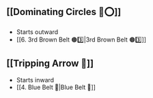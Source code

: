 ## [[Dominating Circles 💪⭕]]

- Starts outward
- [[6. 3rd Brown Belt 🟤3️⃣|3rd Brown Belt 🟤3️⃣]]

## [[Tripping Arrow 🏹]]

- Starts inward
- [[4. Blue Belt 🔵|Blue Belt 🔵]]